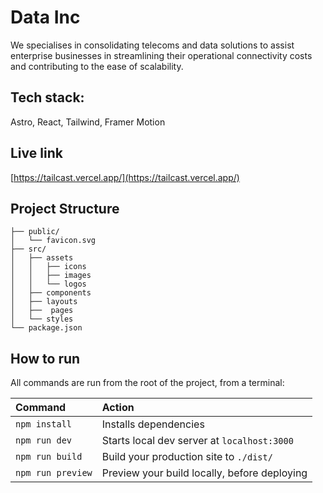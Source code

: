 # Data Inc

We specialises in consolidating telecoms and data solutions to assist enterprise businesses in streamlining their operational connectivity costs and contributing to the ease of scalability.

## Tech stack:

Astro, React, Tailwind, Framer Motion

## Live link

[https://tailcast.vercel.app/](https://tailcast.vercel.app/)

## Project Structure

```
├── public/
│   └── favicon.svg
├── src/
│   ├── assets
│   │   ├── icons
│   │   ├── images
│   │   └── logos
│   ├── components
│   ├── layouts
│   ├──  pages
│   └── styles
└── package.json
```

## How to run

All commands are run from the root of the project, from a terminal:

| Command           | Action                                       |
| :---------------- | :------------------------------------------- |
| `npm install`     | Installs dependencies                        |
| `npm run dev`     | Starts local dev server at `localhost:3000`  |
| `npm run build`   | Build your production site to `./dist/`      |
| `npm run preview` | Preview your build locally, before deploying |
